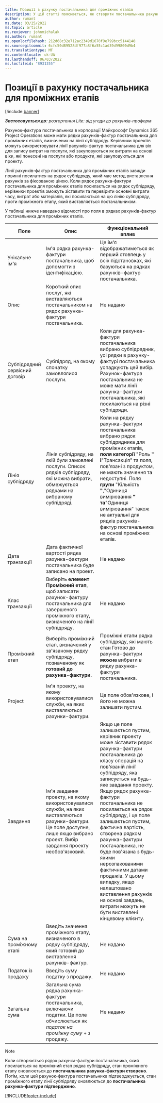 ```yaml
---
title: Позиції в рахунку постачальника для проміжних етапів
description: У цій статті пояснюється, як створити постачальника рахунка-фактури рядків для проміжних етапів на субпідряді.
author: rumant
ms.date: 03/25/2022
ms.topic: article
ms.reviewer: johnmichalak
ms.author: rumant
ms.openlocfilehash: 212d68c32e712ac2349d1670f9e799bcc5144148
ms.sourcegitcommit: 6cfc50d89528df977a8f6a55c1ad39d99800d9b4
ms.translationtype: MT
ms.contentlocale: uk-UA
ms.lasthandoff: 06/03/2022
ms.locfileid: "8931355"
---
```

# <a name="vendor-invoice-lines-for-milestones"></a>Позиції в рахунку постачальника для проміжних етапів

[!include [banner](../../includes/dataverse-preview.md)]

_**Застосовується до:** розгортання Lite: від угоди до рахунків-проформ_

Рахунок-фактура постачальника в корпорації Майкрософт Dynamics 365 Project Operations може мати рядки рахунків-фактур постачальника для проміжних етапів, визначених на лінії субпідряду. Керівники проектів можуть використовувати лінії рахунків-фактур постачальника для віх для запису витрат на послуги, які закуповуються як витрати на основі віхи, які понесені на послуги або продукти, які закуповуються для проекту.

Лінії рахунків-фактур постачальника для проміжних етапів завжди повинні посилатися на рядок субпідряду, який має метод виставлення рахунків за фіксованою ціною. Коли рядок рахунка-фактури постачальника для проміжних етапів посилається на рядок субпідряду, керівники проектів зможуть зіставити та перевірити основні витрати часу, витрат або матеріалів, які посилаються на цю лінію субпідряду, проти проміжного етапу, який виставляється постачальником.

У таблиці нижче наведено відомості про поля в рядках рахунків-фактур постачальника для проміжних етапів.

| Поле | Опис | Функціональний вплив |
| --- | --- | --- |
| Унікальне ім'я | Ім'я рядка рахунка-фактури постачальника, щоб допомогти з ідентифікацією. | Це ім'я відображатиметься як перший стовпець у всіх підстановках, які базуються на рядках рахунків-фактур постачальника. |
| Опис | Короткий опис послуг, які виставляються постачальником на рядок рахунка-фактури постачальника. | Не надано |
| Субпідрядний сервісний договір | Субпідряд, на якому спочатку замовлялися послуги. | Коли для рахунка-фактури постачальника вибрано субпідрядник, усі рядки в рахунку-фактурі постачальника успадкують цей вибір. Рахунок-фактура постачальника не може мати лінії рахунка-фактури постачальника, які посилаються на різні субпідряди. |
| Лінія субпідряду | Лінія субпідряду, на якій були замовлені послуги. Список рядків субпідряду, які можна вибрати, обмежується рядками на вибраному субпідряді. | Коли на рядку рахунка-фактури постачальника вибрано рядок субпідрядника для проміжних етапів, **поля категорії** "Роль **" і**"Трансакція" та поля, пов'язані з продуктом, не мають значення та недоступні. Поля **групи** "Кількість **",**"Одиниця вимірювання **" та**"Одиниця вимірювання" також не актуальні для рядків рахунків-фактур постачальника на основі проміжних етапів. |
| Дата транзакції | Дата фактичної вартості рядка рахунка-фактури постачальника буде записано на проект. | Не надано |
| Клас транзакції | Виберіть **елемент Проміжний етап**, щоб записати рахунок-фактуру постачальника для завершеного проміжного етапу, визначеного на лінії субпідряду. | Не надано |
| Проміжний етап | Виберіть проміжний етап, визначений у зв'язаному рядку субпідряду, позначеному як **готовий до рахунка-фактури**. | Проміжні етапи рядка субпідряду, які мають стан Готово до рахунка-фактури **можна** вибрати в рядку рахунка-фактури постачальника. |
| Project | Ім'я проекту, на якому використовувалися служби, на яких виставляються рахунки-фактури. | Це поле обов'язкове, і його не можна залишати пустим. |
| Завдання | Ім'я завдання проекту, на якому використовувалися служби, на яких виставляються рахунки-фактури. Це поле доступне, лише якщо вибрано проект. Вибір завдання проекту необов'язковий. | Якщо це поле залишається пустим, керівник проекту може зіставити рядок рахунка-фактури постачальника до класу операцій на пов'язаній лінії субпідряду, яка записується на будь-яке завдання проекту. Якщо рядок рахунка-фактури постачальника не посилається на рядок субпідряду, і це поле залишається пустим, фактична вартість, створена рядком рахунка-фактури постачальника, не буде пов'язана з будь-якими нерозпакованими фактичними датами продажів. У цьому випадку, якщо налаштовано виставлення рахунків на основі завдань, витрати можуть не бути виставлені кінцевому клієнту. |
| Сума на проміжному етапі | Введіть значення проміжного етапу, визначеного в рядку субпідряду, який готовий до виставлення рахунків-фактур. | Не надано |
| Податок із продажу | Введіть суму податку з продажу. | Не надано |
| Загальна сума | Загальна сума рядка рахунка-фактури постачальника, включаючи податки. Це поле обчислюється як *податок на проміжну суму* + *з* продажу. | Не надано |

> [!NOTE]
> Коли створюється рядок рахунка-фактури постачальника, який посилається на проміжний етап рядка субпідряду, стан проміжного етапу оновлюється до **постачальника рахунка-фактури створено**. Потім, коли цей рахунок-фактура постачальника підтверджується, стан проміжного етапу лінії субпідряду оновлюється до **постачальника рахунка-фактури підтверджено**.

[!INCLUDE[footer-include](../../includes/footer-banner.md)]
